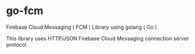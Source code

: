 # go-fcm
Firebase Cloud Messaging ( FCM ) Library using golang ( Go )

This library uses HTTP/JSON Firebase Cloud Messaging connection server protocol
